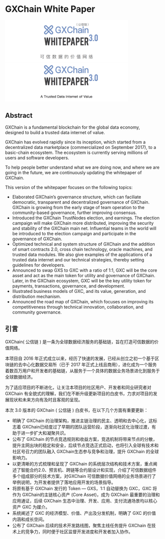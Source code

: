 # GXChain White Paper
<div>
  <span>
    <a href="https://static.gxb.io/files/GXChain_WhitePaper_v3.0_CN.pdf">
      <img width="400px" src='./assets/whitepaper-zh.jpg'/>
    </a>
  </span>
  <span>
    <a href="https://static.gxb.io/files/GXChain_WhitePaper_v3.0_EN.pdf">
      <img width="400px" src='./assets/whitepaper-en.jpg'/>
    </a>
  </span>
</div>

## Abstract

GXChain is a fundamental blockchain for the global data economy, designed to build a trusted data internet of value.

GXChain has evolved rapidly since its inception, which started from a decentralized data marketplace (commercialized on September 2017), to a basic-chain ecosystem. The ecosystem is currently serving millions of users and software developers. 

To help people better understand what we are doing now, and where we are going in the future, we are continuously updating the whitepaper of GXChain. 

This version of the whitepaper focuses on the following topics:

- Elaborated GXChain’s governance structure, which can faciliate democratic, transparent and decentralized governance of GXChain. GXChain is growing from the early stage of team operation to the community-based governance, further improving consensus.
- Introduced the GXChain TrustNodes election, and earnings. The election campaign will make GXChain more distributed, improving the security and stability of the GXChain main net. Influential teams in the world will be introduced to the election campaign and participate in the governance of GXChain.
- Optimized technical and system structure of GXChain and the addition of smart contracts 2.0, cross chain technology, oracle machines, and trusted data modules. We also give examples of the applications of a trusted data internet and our technical strategies, thereby setting guidelines for developers.
- Announced to swap GXS to GXC with a ratio of 1:1, GXC will be the core asset and act as the main token for utility and governance of GXChain. Later, in the GXChain ecosystem, GXC will be the key utility token for payments, transactions, governance, and development.
- Illustrated business models of GXC, and its value, generation, and distribution mechanism.
- Announced the road map of GXChain, which focuses on improving its competitiveness through technical innovation, collaboration, and community governance.

## 引言

GXChain( 公信链 ) 是一条为全球数据经济服务的基础链，旨在打造可信数据的价值网络。

本项目自 2016 年正式成立以来，经历了快速的发展，已经从创立之初一个基于区块链的去中心化数据交易所（已于 2017 年正式上线且商用），进化成为一个服务着数百万用户和开发者的基础链，从服务于一个具体的数据业务场景进化到服务于全球数据经济。

为了适应项目的不断进化，让关注本项目的社区用户、开发者和同业研究者对 GXChain 有全貌式的理解，我们在不断升级更新项目的白皮书，力求对项目的发展现状和未来方向有及时且客观的呈现。

本次 3.0 版本的 GXChain ( 公信链 ) 白皮书，在以下几个方面有重要更新：

- 明确了 GXChain 的治理架构，推进主链治理的民主、透明和去中心化，这标志着 GXChain已经度过了早期的团队运营阶段，逐渐向社区化治理过渡，有助于进一步扩大和凝聚共识。
- 公布了 GXChain 的节点竞选规则和收益方案，竞选机制将带来节点的分散，提升主网出块的稳定和安全，后续节点竞选正式启动，也将引入全球有技术和社区号召力的团队融入 GXChain生态参与竞争和治理，提升 GXChain 的全球影响力。
- 以更清晰的方式梳理和呈现了 GXChain 的系统层次结构和技术方案，重点阐述了智能合约2.0、预言机、跨链等合约层设计和实现，介绍了可信数据组件多个组成部分的技术方案，对GXChain 可信数据价值网络的业务场景进行了举例说明，为开发者提供了落地应用开发的场景指导。
- 将原有基于 GXChain 发行的 Token — GXS，1:1 自动替换为 GXC，GXC 将作为 GXChain的主链核心资产 (Core Asset)，成为 GXChain 最重要的治理和应用通证，后续 GXChain 生态中治理、开发、应用、支付流通场景均以核心资产 GXC 为媒介。
- 系统阐述了 GXC 的经济模型、价值、产出及分发机制，明确了 GXC 的价值内涵和成长空间。
- 公布了 GXChain 后续的技术开发路线图，聚焦主线任务提升 GXChain 在技术上的竞争力，同时便于社区监督开发进度和开发者加入协作。




